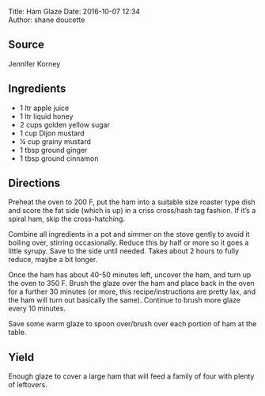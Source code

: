 Title: Ham Glaze
Date: 2016-10-07 12:34  
Author: shane doucette  


## Source
Jennifer Korney


## Ingredients
+ 1 ltr apple juice
+ 1 ltr liquid honey
+ 2 cups golden yellow sugar
+ 1 cup Dijon mustard
+ ¼ cup grainy mustard
+ 1 tbsp ground ginger
+ 1 tbsp ground cinnamon


## Directions
Preheat the oven to 200 F, put the ham into a suitable size roaster type dish and score the fat side (which is up) in a criss cross/hash tag fashion. If it’s a spiral ham, skip the cross-hatching.  

Combine all ingredients in a pot and simmer on the stove gently to avoid it boiling over, stirring occasionally. Reduce this by half or more so it goes a little syrupy. Save to the side until needed. Takes about 2 hours to fully reduce, maybe a bit longer.  

Once the ham has about 40-50 minutes left, uncover the ham, and turn up the oven to 350 F. Brush the glaze over the ham and place back in the oven for a further 30 minutes (or more, this recipe/instructions are pretty lax, and the ham will turn out basically the same). Continue to brush more glaze every 10 minutes.  

Save some warm glaze to spoon over/brush over each portion of ham at the table.  


## Yield
Enough glaze to cover a large ham that will feed a family of four with plenty of leftovers.
